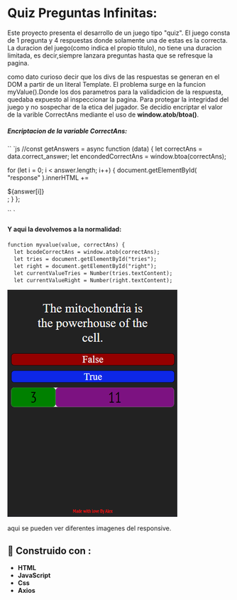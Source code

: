 # Quiz Preguntas Infinitas:

Este proyecto presenta el desarrollo de un juego tipo  "quiz".
El juego consta de 1 pregunta y 4 respuestas donde solamente una de estas es la correcta.
La duracion del juego(como indica el propio titulo), no tiene una duracion limitada, es decir,siempre lanzara preguntas hasta que se refresque la pagina. 

como dato curioso decir que los divs de las respuestas se generan en el DOM a partir de un literal Template. 
El problema surge en la funcion myValue().Donde los dos parametros para la validadicion de la respuesta, quedaba expuesto al inspeccionar la pagina. Para protegar la integridad del juego y no sospechar de la etica del jugador. Se decidio encriptar el valor de la varible CorrectAns mediante el uso de **window.atob/btoa()**.

##### Encriptacion de la variable CorrectAns: 
`` `js
//const getAnswers = async function (data) {
  let correctAns = data.correct_answer;
  let encondedCorrectAns = window.btoa(correctAns);

for (let i = 0; i < answer.length; i++) {
    document.getElementById(
      "response"
    ).innerHTML += <div id="answer${i}" onclick=" myvalue('${answer[i]}' ,'${encondedCorrectAns}')" >${answer[i]}</div>;
  }
};
  
`` `
#### Y aqui la devolvemos a la normalidad:
~~~~
function myvalue(value, correctAns) {
  let bcodeCorrectAns = window.atob(correctAns);
  let tries = document.getElementById("tries");
  let right = document.getElementById("right");
  let currentValueTries = Number(tries.textContent);
  let currentValueRight = Number(right.textContent);
~~~~


![image](./imagenes/responsive4.png) 

aqui se pueden ver diferentes imagenes del responsive.

## 	:hammer: Construido con : 

- **HTML**
- **JavaScript**
- **Css**
- **Axios**
